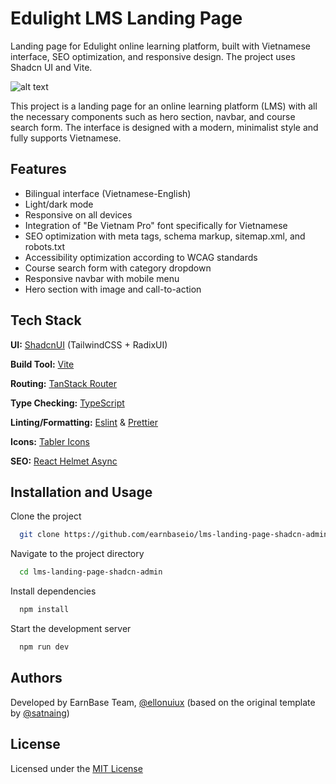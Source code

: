# Edulight LMS Landing Page

Landing page for Edulight online learning platform, built with Vietnamese interface, SEO optimization, and responsive design. The project uses Shadcn UI and Vite.

![alt text](public/images/shadcn-admin.png)

This project is a landing page for an online learning platform (LMS) with all the necessary components such as hero section, navbar, and course search form. The interface is designed with a modern, minimalist style and fully supports Vietnamese.

## Features

- Bilingual interface (Vietnamese-English)
- Light/dark mode
- Responsive on all devices
- Integration of "Be Vietnam Pro" font specifically for Vietnamese
- SEO optimization with meta tags, schema markup, sitemap.xml, and robots.txt
- Accessibility optimization according to WCAG standards
- Course search form with category dropdown
- Responsive navbar with mobile menu
- Hero section with image and call-to-action

## Tech Stack

**UI:** [ShadcnUI](https://ui.shadcn.com) (TailwindCSS + RadixUI)

**Build Tool:** [Vite](https://vitejs.dev/)

**Routing:** [TanStack Router](https://tanstack.com/router/latest)

**Type Checking:** [TypeScript](https://www.typescriptlang.org/)

**Linting/Formatting:** [Eslint](https://eslint.org/) & [Prettier](https://prettier.io/)

**Icons:** [Tabler Icons](https://tabler.io/icons)

**SEO:** [React Helmet Async](https://www.npmjs.com/package/react-helmet-async)

## Installation and Usage

Clone the project

```bash
  git clone https://github.com/earnbaseio/lms-landing-page-shadcn-admin.git
```

Navigate to the project directory

```bash
  cd lms-landing-page-shadcn-admin
```

Install dependencies

```bash
  npm install
```

Start the development server

```bash
  npm run dev
```

## Authors

Developed by EarnBase Team, [@ellonuiux](https://github.com/ellonuiux) (based on the original template by [@satnaing](https://github.com/satnaing))

## License

Licensed under the [MIT License](https://choosealicense.com/licenses/mit/)

